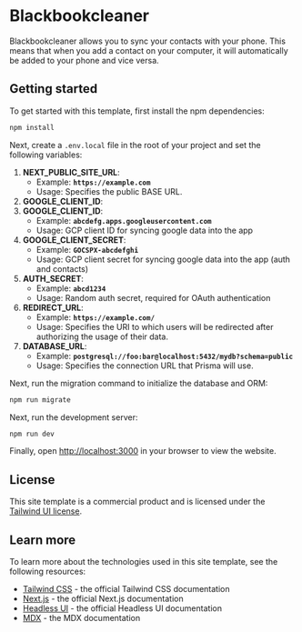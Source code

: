# Blackbookcleaner

Blackbookcleaner allows you to sync your contacts with your phone. This means that when you add a contact on your computer, it will automatically be added to your phone and vice versa.

## Getting started

To get started with this template, first install the npm dependencies:

```bash
npm install
```

Next, create a `.env.local` file in the root of your project and set the following variables:

1. **NEXT_PUBLIC_SITE_URL**:
   - Example: **`https://example.com`**
   - Usage: Specifies the public BASE URL.
2. **GOOGLE_CLIENT_ID**:
2. **GOOGLE_CLIENT_ID**:
   - Example: **`abcdefg.apps.googleusercontent.com`**
   - Usage: GCP client ID for syncing google data into the app
3. **GOOGLE_CLIENT_SECRET**:
   - Example: **`GOCSPX-abcdefghi`**
   - Usage: GCP client secret for syncing google data into the app (auth and contacts)
4. **AUTH_SECRET**:
   - Example: **`abcd1234`**
   - Usage: Random auth secret, required for OAuth authentication
5. **REDIRECT_URL**:
   - Example: **`https://example.com/`**
   - Usage: Specifies the URI to which users will be redirected after authorizing the usage of their data.
6. **DATABASE_URL**:
   - Example: **`postgresql://foo:bar@localhost:5432/mydb?schema=public`**
   - Usage: Specifies the connection URL that Prisma will use.

Next, run the migration command to initialize the database and ORM:

```bash
npm run migrate
```

Next, run the development server:

```bash
npm run dev
```

Finally, open [http://localhost:3000](http://localhost:3000) in your browser to view the website.

## License

This site template is a commercial product and is licensed under the [Tailwind UI license](https://tailwindui.com/license).

## Learn more

To learn more about the technologies used in this site template, see the following resources:

- [Tailwind CSS](https://tailwindcss.com/docs) - the official Tailwind CSS documentation
- [Next.js](https://nextjs.org/docs) - the official Next.js documentation
- [Headless UI](https://headlessui.dev) - the official Headless UI documentation
- [MDX](https://mdxjs.com) - the MDX documentation
